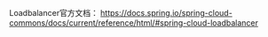Loadbalancer官方文档：
https://docs.spring.io/spring-cloud-commons/docs/current/reference/html/#spring-cloud-loadbalancer